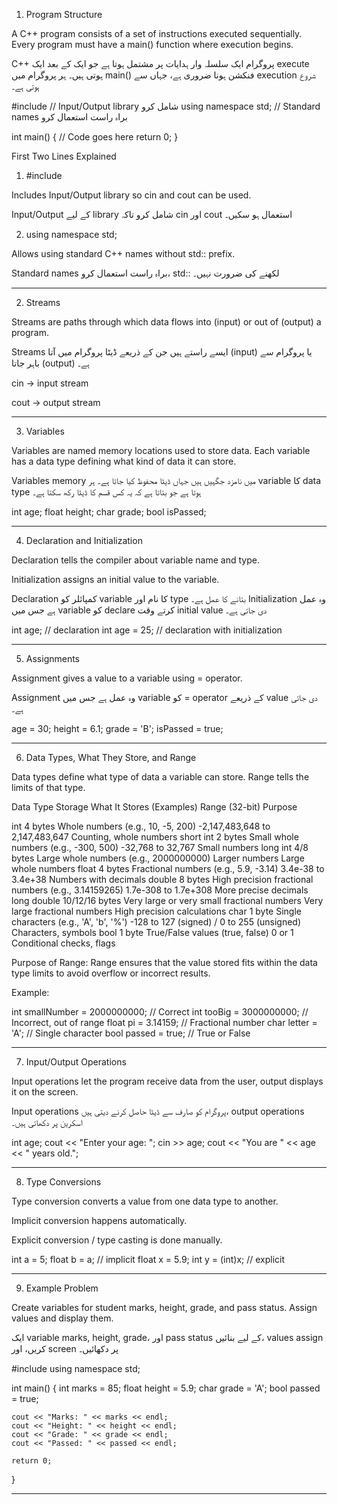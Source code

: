 1. Program Structure

A C++ program consists of a set of instructions executed sequentially. Every program must have a main() function where execution begins.

C++ پروگرام ایک سلسلہ وار ہدایات پر مشتمل ہوتا ہے جو ایک کے بعد ایک execute ہوتی ہیں۔ ہر پروگرام میں main() فنکشن ہونا ضروری ہے، جہاں سے execution شروع ہوتی ہے۔

#include <iostream>   // Input/Output library شامل کرو
using namespace std;  // Standard names براہ راست استعمال کرو

int main() {
    // Code goes here
    return 0;
}

First Two Lines Explained

1. #include <iostream>

Includes Input/Output library so cin and cout can be used.

Input/Output کے لیے library شامل کرو تاکہ cin اور cout استعمال ہو سکیں۔



2. using namespace std;

Allows using standard C++ names without std:: prefix.

Standard names براہ راست استعمال کرو، std:: لکھنے کی ضرورت نہیں۔





---

2. Streams

Streams are paths through which data flows into (input) or out of (output) a program.

Streams ایسے راستے ہیں جن کے ذریعے ڈیٹا پروگرام میں آتا (input) یا پروگرام سے باہر جاتا (output) ہے۔

cin → input stream

cout → output stream



---

3. Variables

Variables are named memory locations used to store data. Each variable has a data type defining what kind of data it can store.

Variables memory میں نامزد جگہیں ہیں جہاں ڈیٹا محفوظ کیا جاتا ہے۔ ہر variable کا data type ہوتا ہے جو بتاتا ہے کہ یہ کس قسم کا ڈیٹا رکھ سکتا ہے۔

int age;
float height;
char grade;
bool isPassed;


---

4. Declaration and Initialization

Declaration tells the compiler about variable name and type.

Initialization assigns an initial value to the variable.


Declaration کمپائلر کو variable کا نام اور type بتانے کا عمل ہے۔
Initialization وہ عمل ہے جس میں variable کو declare کرتے وقت initial value دی جاتی ہے۔

int age;        // declaration
int age = 25;   // declaration with initialization


---

5. Assignments

Assignment gives a value to a variable using = operator.

Assignment وہ عمل ہے جس میں variable کو = operator کے ذریعے value دی جاتی ہے۔

age = 30;
height = 6.1;
grade = 'B';
isPassed = true;


---

6. Data Types, What They Store, and Range

Data types define what type of data a variable can store. Range tells the limits of that type.

Data Type	Storage	What It Stores (Examples)	Range (32-bit)	Purpose

int	4 bytes	Whole numbers (e.g., 10, -5, 200)	-2,147,483,648 to 2,147,483,647	Counting, whole numbers
short int	2 bytes	Small whole numbers (e.g., -300, 500)	-32,768 to 32,767	Small numbers
long int	4/8 bytes	Large whole numbers (e.g., 2000000000)	Larger numbers	Large whole numbers
float	4 bytes	Fractional numbers (e.g., 5.9, -3.14)	3.4e-38 to 3.4e+38	Numbers with decimals
double	8 bytes	High precision fractional numbers (e.g., 3.14159265)	1.7e-308 to 1.7e+308	More precise decimals
long double	10/12/16 bytes	Very large or very small fractional numbers	Very large fractional numbers	High precision calculations
char	1 byte	Single characters (e.g., 'A', 'b', '%')	-128 to 127 (signed) / 0 to 255 (unsigned)	Characters, symbols
bool	1 byte	True/False values (true, false)	0 or 1	Conditional checks, flags


Purpose of Range:
Range ensures that the value stored fits within the data type limits to avoid overflow or incorrect results.

Example:

int smallNumber = 2000000000;   // Correct
int tooBig = 3000000000;        // Incorrect, out of range
float pi = 3.14159;             // Fractional number
char letter = 'A';              // Single character
bool passed = true;             // True or False


---

7. Input/Output Operations

Input operations let the program receive data from the user, output displays it on the screen.

Input operations پروگرام کو صارف سے ڈیٹا حاصل کرنے دیتی ہیں، output operations اسکرین پر دکھاتی ہیں۔

int age;
cout << "Enter your age: ";
cin >> age;
cout << "You are " << age << " years old.";


---

8. Type Conversions

Type conversion converts a value from one data type to another.

Implicit conversion happens automatically.

Explicit conversion / type casting is done manually.


int a = 5;
float b = a;      // implicit
float x = 5.9;
int y = (int)x;   // explicit


---

9. Example Problem

Create variables for student marks, height, grade, and pass status. Assign values and display them.

ایک variable marks, height, grade، اور pass status کے لیے بنائیں، values assign کریں، اور screen پر دکھائیں۔

#include <iostream>
using namespace std;

int main() {
    int marks = 85;
    float height = 5.9;
    char grade = 'A';
    bool passed = true;

    cout << "Marks: " << marks << endl;
    cout << "Height: " << height << endl;
    cout << "Grade: " << grade << endl;
    cout << "Passed: " << passed << endl;

    return 0;
}


---
